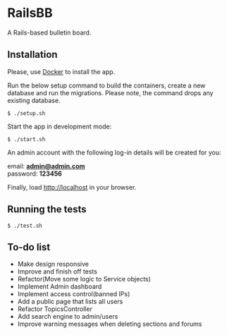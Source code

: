 # RailsBB

A Rails-based bulletin board.

## Installation

Please, use [Docker](https://docs.docker.com/) to install the app.

Run the below setup command to build the containers, create a new database and run the migrations. Please note, the command drops any existing database.
```
$ ./setup.sh
```

Start the app in development mode:
```
$ ./start.sh
```

An admin account with the following log-in details will be created for you:

email: **admin@admin.com**\
password: **123456**

Finally, load [http://localhost](http://localhost) in your browser.


## Running the tests

```
$ ./test.sh
```

## To-do list

* Make design responsive
* Improve and finish off tests
* Refactor(Move some logic to Service objects)
* Implement Admin dashboard
* Implement access control(banned IPs)
* Add a public page that lists all users
* Refactor TopicsController
* Add search engine to admin/users
* Improve warning messages when deleting sections and forums
